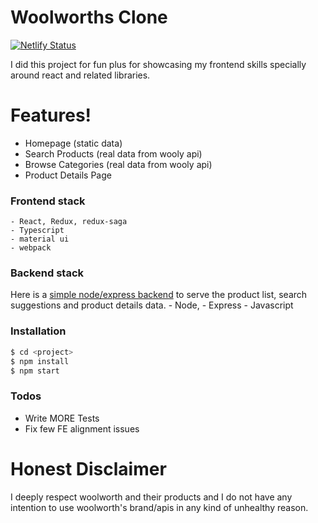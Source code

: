 # Woolworths Clone

[![Netlify Status](https://api.netlify.com/api/v1/badges/587e6a85-4a43-4694-827f-f6586b83ba10/deploy-status)](https://app.netlify.com/sites/romantic-bose-106004/deploys)

I did this project for fun plus for showcasing my frontend skills specially around react and related libraries.

# Features!

- Homepage (static data)
- Search Products (real data from wooly api)
- Browse Categories (real data from wooly api)
- Product Details Page

### Frontend stack

    - React, Redux, redux-saga
    - Typescript
    - material ui
    - webpack

### Backend stack

Here is a [simple node/express backend](https://github.com/gdurgappa/woolworth-clone-backend) to serve the product list, search suggestions and product details data. - Node, - Express - Javascript

### Installation

```sh
$ cd <project>
$ npm install
$ npm start
```

### Todos

- Write MORE Tests
- Fix few FE alignment issues

# Honest Disclaimer

I deeply respect woolworth and their products and I do not have any intention to use woolworth's brand/apis in any kind of unhealthy reason.
